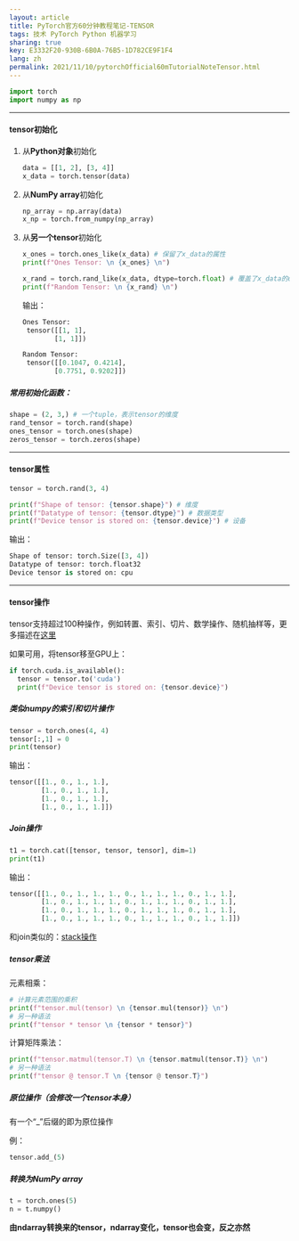 ```yaml
---
layout: article
title: PyTorch官方60分钟教程笔记-TENSOR
tags: 技术 PyTorch Python 机器学习
sharing: true
key: E3332F20-930B-6B0A-76B5-1D782CE9F1F4
lang: zh
permalink: 2021/11/10/pytorchOfficial60mTutorialNoteTensor.html
---
```

```python
import torch
import numpy as np
```

---

#### tensor初始化

1. 从**Python对象**初始化

   ```python
   data = [[1, 2], [3, 4]]
   x_data = torch.tensor(data)
   ```

2. 从**NumPy array**初始化

   ```python
   np_array = np.array(data)
   x_np = torch.from_numpy(np_array)
   ```

3. 从**另一个tensor**初始化

   ```python
   x_ones = torch.ones_like(x_data) # 保留了x_data的属性
   print(f"Ones Tensor: \n {x_ones} \n")

   x_rand = torch.rand_like(x_data, dtype=torch.float) # 覆盖了x_data的dtype属性
   print(f"Random Tensor: \n {x_rand} \n")
   ```

   输出：

   ```python
   Ones Tensor:
    tensor([[1, 1],
           [1, 1]])

   Random Tensor:
    tensor([[0.1047, 0.4214],
           [0.7751, 0.9202]])
   ```

##### 常用初始化函数：

```python
shape = (2, 3,) # 一个tuple，表示tensor的维度
rand_tensor = torch.rand(shape)
ones_tensor = torch.ones(shape)
zeros_tensor = torch.zeros(shape)
```

---

#### tensor属性

```python
tensor = torch.rand(3, 4)

print(f"Shape of tensor: {tensor.shape}") # 维度
print(f"Datatype of tensor: {tensor.dtype}") # 数据类型
print(f"Device tensor is stored on: {tensor.device}") # 设备
```

输出：

```python
Shape of tensor: torch.Size([3, 4])
Datatype of tensor: torch.float32
Device tensor is stored on: cpu
```

---

#### tensor操作

tensor支持超过100种操作，例如转置、索引、切片、数学操作、随机抽样等，更多描述在[这里](https://pytorch.org/docs/stable/torch.html)

如果可用，将tensor移至GPU上：

```python
if torch.cuda.is_available():
  tensor = tensor.to('cuda')
  print(f"Device tensor is stored on: {tensor.device}")
```

##### 类似numpy的索引和切片操作

```python
tensor = torch.ones(4, 4)
tensor[:,1] = 0
print(tensor)
```

输出：

```python
tensor([[1., 0., 1., 1.],
        [1., 0., 1., 1.],
        [1., 0., 1., 1.],
        [1., 0., 1., 1.]])
```

##### Join操作

```python
t1 = torch.cat([tensor, tensor, tensor], dim=1)
print(t1)
```

输出：

```python
tensor([[1., 0., 1., 1., 1., 0., 1., 1., 1., 0., 1., 1.],
        [1., 0., 1., 1., 1., 0., 1., 1., 1., 0., 1., 1.],
        [1., 0., 1., 1., 1., 0., 1., 1., 1., 0., 1., 1.],
        [1., 0., 1., 1., 1., 0., 1., 1., 1., 0., 1., 1.]])
```

和join类似的：[stack操作](https://pytorch.org/docs/stable/generated/torch.stack.html)

##### tensor乘法

元素相乘：

```python
# 计算元素范围的乘积
print(f"tensor.mul(tensor) \n {tensor.mul(tensor)} \n")
# 另一种语法
print(f"tensor * tensor \n {tensor * tensor}")
```

计算矩阵乘法：

```python
print(f"tensor.matmul(tensor.T) \n {tensor.matmul(tensor.T)} \n")
# 另一种语法
print(f"tensor @ tensor.T \n {tensor @ tensor.T}")
```

##### 原位操作（会修改一个tensor本身）

有一个“_”后缀的即为原位操作

例：

```python
tensor.add_(5)
```

##### 转换为NumPy array

```python
t = torch.ones(5)
n = t.numpy()
```

**由ndarray转换来的tensor，ndarray变化，tensor也会变，反之亦然**